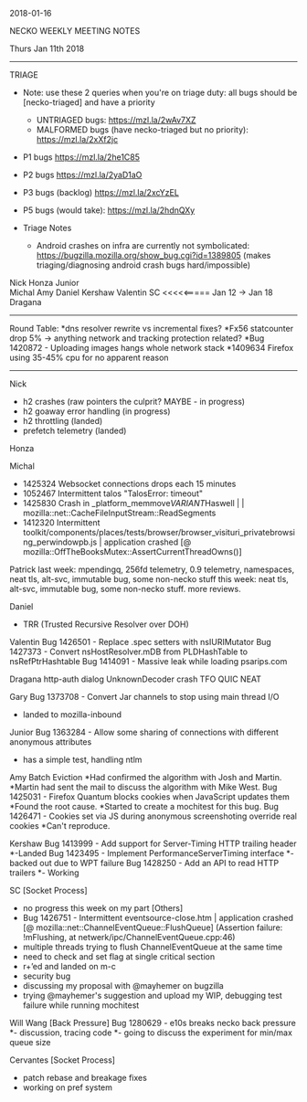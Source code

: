 2018-01-16

NECKO WEEKLY MEETING NOTES

Thurs Jan 11th 2018

-----------------------------------------------
TRIAGE
- Note: use these 2 queries when you're on triage duty: all bugs should be [necko-triaged] and have a priority
  - UNTRIAGED bugs: https://mzl.la/2wAv7XZ
  - MALFORMED bugs (have necko-triaged but no priority): https://mzl.la/2xXf2jc

- P1 bugs  https://mzl.la/2he1C85
- P2 bugs  https://mzl.la/2yaD1aO
- P3 bugs  (backlog) https://mzl.la/2xcYzEL
- P5 bugs (would take): https://mzl.la/2hdnQXy

- Triage Notes
    - Android crashes on infra are currently not symbolicated: https://bugzilla.mozilla.org/show_bug.cgi?id=1389805 (makes triaging/diagnosing android crash bugs hard/impossible)


Nick
Honza
Junior   
Michal
Amy
Daniel
Kershaw 
Valentin 
SC <<<<<===== Jan 12 -> Jan 18
Dragana

----------------------------------------------
Round Table:
*dns resolver rewrite vs incremental fixes?
*Fx56 statcounter drop 5% -> anything network and tracking protection related?
*Bug 1420872 - Uploading images hangs whole network stack
*1409634 Firefox using 35-45% cpu for no apparent reason    



----------------------------------------------

Nick
- h2 crashes (raw pointers the culprit? MAYBE - in progress)
- h2 goaway error handling (in progress)
- h2 throttling (landed)
- prefetch telemetry (landed)

Honza

Michal
 - 1425324 Websocket connections drops each 15 minutes
 - 1052467 Intermittent talos "TalosError: timeout"
 - 1425830 Crash in _platform_memmove$VARIANT$Haswell | <name omitted> | mozilla::net::CacheFileInputStream::ReadSegments
 - 1412320 Intermittent toolkit/components/places/tests/browser/browser_visituri_privatebrowsing_perwindowpb.js | application crashed [@ mozilla::OffTheBooksMutex::AssertCurrentThreadOwns()]

Patrick
  last week: mpendingq, 256fd telemetry, 0.9 telemetry, namespaces, neat tls, alt-svc, immutable bug, some non-necko stuff
  this week: neat tls, alt-svc, immutable bug, some non-necko stuff. more reviews.

Daniel
 - TRR (Trusted Recursive Resolver over DOH)

Valentin
Bug 1426501 - Replace .spec setters with nsIURIMutator
Bug 1427373 - Convert nsHostResolver.mDB from PLDHashTable to nsRefPtrHashtable
Bug 1414091 - Massive leak while loading psarips.com

Dragana
http-auth dialog
UnknownDecoder crash
TFO
QUIC
NEAT


Gary
Bug 1373708 - Convert Jar channels to stop using main thread I/O
- landed to mozilla-inbound

Junior
Bug 1363284 - Allow some sharing of connections with different anonymous attributes
- has a simple test, handling ntlm

Amy
Batch Eviction
*Had confirmed the algorithm with Josh and Martin.
*Martin had sent the mail to discuss the algorithm with Mike West.
Bug 1425031 - Firefox Quantum blocks cookies when JavaScript updates them
*Found the root cause.
*Started to create a mochitest for this bug.
Bug 1426471 - Cookies set via JS during anonymous screenshoting override real cookies
*Can't reproduce.

Kershaw
Bug 1413999 - Add support for Server-Timing HTTP trailing header
*-Landed
Bug 1423495 - Implement PerformanceServerTiming interface
*- backed out due to WPT failure
Bug 1428250 - Add an API to read HTTP trailers
*- Working

SC
[Socket Process]
- no progress this week on my part
[Others]
- Bug 1426751 - Intermittent eventsource-close.htm | application crashed [@ mozilla::net::ChannelEventQueue::FlushQueue] (Assertion failure: !mFlushing, at netwerk/ipc/ChannelEventQueue.cpp:46)
 - multiple threads trying to flush ChannelEventQueue at the same time
 - need to check and set flag at single critical section
 - r+’ed and landed on m-c
- security bug
 - discussing my proposal with @mayhemer on bugzilla
 - trying @mayhemer's suggestion and upload my WIP, debugging test failure while running mochitest 
 
 Will Wang
[Back Pressure]
Bug 1280629 - e10s breaks necko back pressure
*- discussion, tracing code
*- going to discuss the experiment for min/max queue size

Cervantes
[Socket Process]
- patch rebase and breakage fixes
- working on pref system
